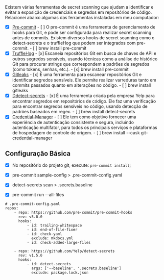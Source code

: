 Existem várias ferramentas de secret scanning que ajudam a identificar e evitar a exposição de credenciais e segredos em repositórios de código. Relacionei abaixo algumas das ferramentas instaladas em meu computador:

- [x] [Pre-commit](https://pre-commit.com/)
      - [ ] O pre-commit é uma ferramenta de gerenciamento de hooks para Git, e pode ser configurada para realizar secret scanning antes de commits. Existem diversos hooks de secret scanning como o detect-secrets e o truffleHog que podem ser integrados com pre-commit.
      - [ ] brew install pre-commit
- [x] [TruffleHog](https://github.com/trufflesecurity/trufflehog)
       - [x] Escaneia repositórios Git em busca de chaves de API e outros segredos sensíveis, usando técnicas como a análise de histórico Git para procurar strings que correspondem a padrões de segredos (como tokens, senhas, etc.).
       - [x] brew install pre-commit
- [x] [Gitleaks](https://github.com/gitleaks/gitleaks)
      - [x] É uma ferramenta para escanear repositórios Git e identificar segredos sensíveis. Ele permite realizar varreduras tanto em commits passados quanto em alterações no código.
      - [ ] brew install gitleaks
- [x] [Ddetect-secrets](https://github.com/Yelp/detect-secrets)
      - [x] É uma ferramenta criada pela empresa Yelp para encontrar segredos em repositórios de código. Ele faz uma verificação para encontrar segredos sensíveis no código, usando detecção de padrões baseados em regex.
      - [ ] brew install detect-secrets
- [x] [Credential-Manager](https://github.com/git-ecosystem/git-credential-manager)
      - [ ] Ele tem como objetivo fornecer uma experiência de autenticação consistente e segura, incluindo autenticação multifator, para todos os principais serviços e plataformas de hospedagem de controle de origem.
      - [ ] brew install --cask git-credential-manager
## Configuração Básica
- [x] No repositório do projeto git, execute:  `pre-commit install`;
- [x] pre-commit sample-config > .pre-commit-config.yaml
- [x] detect-secrets scan > .secrets.baseline
- [x] pre-commit run --all-files


```
# .pre-commit-config.yaml
repos:
    - repo: https://github.com/pre-commit/pre-commit-hooks
      rev: v5.0.0
      hooks:
          - id: trailing-whitespace
          - id: end-of-file-fixer
          - id: check-yaml
            exclude: mkdocs.yml
          - id: check-added-large-files

    - repo: https://github.com/Yelp/detect-secrets
      rev: v1.5.0
      hooks:
          - id: detect-secrets
            args: ['--baseline', '.secrets.baseline']
            exclude: package.lock.json

```
